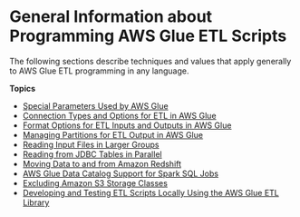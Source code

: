 # General Information about Programming AWS Glue ETL Scripts<a name="aws-glue-programming-general"></a>

The following sections describe techniques and values that apply generally to AWS Glue ETL programming in any language\.

**Topics**
+ [Special Parameters Used by AWS Glue](aws-glue-programming-etl-glue-arguments.md)
+ [Connection Types and Options for ETL in AWS Glue](aws-glue-programming-etl-connect.md)
+ [Format Options for ETL Inputs and Outputs in AWS Glue](aws-glue-programming-etl-format.md)
+ [Managing Partitions for ETL Output in AWS Glue](aws-glue-programming-etl-partitions.md)
+ [Reading Input Files in Larger Groups](grouping-input-files.md)
+ [Reading from JDBC Tables in Parallel](run-jdbc-parallel-read-job.md)
+ [Moving Data to and from Amazon Redshift](aws-glue-programming-etl-redshift.md)
+ [AWS Glue Data Catalog Support for Spark SQL Jobs](aws-glue-programming-etl-glue-data-catalog-hive.md)
+ [Excluding Amazon S3 Storage Classes](aws-glue-programming-etl-storage-classes.md)
+ [Developing and Testing ETL Scripts Locally Using the AWS Glue ETL Library](aws-glue-programming-etl-libraries.md)